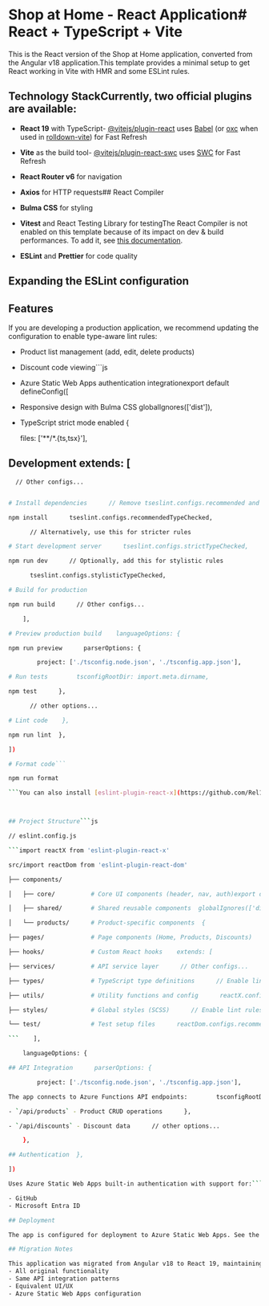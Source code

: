 # Shop at Home - React Application# React + TypeScript + Vite



This is the React version of the Shop at Home application, converted from the Angular v18 application.This template provides a minimal setup to get React working in Vite with HMR and some ESLint rules.



## Technology StackCurrently, two official plugins are available:



- **React 19** with TypeScript- [@vitejs/plugin-react](https://github.com/vitejs/vite-plugin-react/blob/main/packages/plugin-react) uses [Babel](https://babeljs.io/) (or [oxc](https://oxc.rs) when used in [rolldown-vite](https://vite.dev/guide/rolldown)) for Fast Refresh

- **Vite** as the build tool- [@vitejs/plugin-react-swc](https://github.com/vitejs/vite-plugin-react/blob/main/packages/plugin-react-swc) uses [SWC](https://swc.rs/) for Fast Refresh

- **React Router v6** for navigation

- **Axios** for HTTP requests## React Compiler

- **Bulma CSS** for styling

- **Vitest** and React Testing Library for testingThe React Compiler is not enabled on this template because of its impact on dev & build performances. To add it, see [this documentation](https://react.dev/learn/react-compiler/installation).

- **ESLint** and **Prettier** for code quality

## Expanding the ESLint configuration

## Features

If you are developing a production application, we recommend updating the configuration to enable type-aware lint rules:

- Product list management (add, edit, delete products)

- Discount code viewing```js

- Azure Static Web Apps authentication integrationexport default defineConfig([

- Responsive design with Bulma CSS  globalIgnores(['dist']),

- TypeScript strict mode enabled  {

    files: ['**/*.{ts,tsx}'],

## Development    extends: [

      // Other configs...

```bash

# Install dependencies      // Remove tseslint.configs.recommended and replace with this

npm install      tseslint.configs.recommendedTypeChecked,

      // Alternatively, use this for stricter rules

# Start development server      tseslint.configs.strictTypeChecked,

npm run dev      // Optionally, add this for stylistic rules

      tseslint.configs.stylisticTypeChecked,

# Build for production

npm run build      // Other configs...

    ],

# Preview production build    languageOptions: {

npm run preview      parserOptions: {

        project: ['./tsconfig.node.json', './tsconfig.app.json'],

# Run tests        tsconfigRootDir: import.meta.dirname,

npm test      },

      // other options...

# Lint code    },

npm run lint  },

])

# Format code```

npm run format

```You can also install [eslint-plugin-react-x](https://github.com/Rel1cx/eslint-react/tree/main/packages/plugins/eslint-plugin-react-x) and [eslint-plugin-react-dom](https://github.com/Rel1cx/eslint-react/tree/main/packages/plugins/eslint-plugin-react-dom) for React-specific lint rules:



## Project Structure```js

// eslint.config.js

```import reactX from 'eslint-plugin-react-x'

src/import reactDom from 'eslint-plugin-react-dom'

├── components/

│   ├── core/          # Core UI components (header, nav, auth)export default defineConfig([

│   ├── shared/        # Shared reusable components  globalIgnores(['dist']),

│   └── products/      # Product-specific components  {

├── pages/             # Page components (Home, Products, Discounts)    files: ['**/*.{ts,tsx}'],

├── hooks/             # Custom React hooks    extends: [

├── services/          # API service layer      // Other configs...

├── types/             # TypeScript type definitions      // Enable lint rules for React

├── utils/             # Utility functions and config      reactX.configs['recommended-typescript'],

├── styles/            # Global styles (SCSS)      // Enable lint rules for React DOM

└── test/              # Test setup files      reactDom.configs.recommended,

```    ],

    languageOptions: {

## API Integration      parserOptions: {

        project: ['./tsconfig.node.json', './tsconfig.app.json'],

The app connects to Azure Functions API endpoints:        tsconfigRootDir: import.meta.dirname,

- `/api/products` - Product CRUD operations      },

- `/api/discounts` - Discount data      // other options...

    },

## Authentication  },

])

Uses Azure Static Web Apps built-in authentication with support for:```

- GitHub
- Microsoft Entra ID

## Deployment

The app is configured for deployment to Azure Static Web Apps. See the root README for deployment instructions.

## Migration Notes

This application was migrated from Angular v18 to React 19, maintaining:
- All original functionality
- Same API integration patterns
- Equivalent UI/UX
- Azure Static Web Apps configuration
